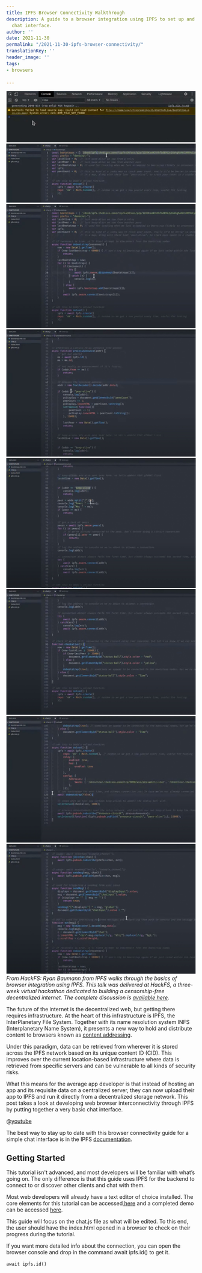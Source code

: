 ```yaml
---
title: IPFS Browser Connectivity Walkthrough
description: A guide to a browser integration using IPFS to set up and run a basic
  chat interface.
author: ''
date: 2021-11-30
permalink: "/2021-11-30-ipfs-browser-connectivity/"
translationKey: ''
header_image: ''
tags:
- browsers

---
```

_![](../assets/ipfs-chat-tute-01.jpg)![](../assets/ipfs-chat-tute-02.jpg)![](../assets/ipfs-chat-tute-03.jpg)![](../assets/ipfs-chat-tute-04.jpg)![](../assets/ipfs-chat-tute-05.jpg)![](../assets/ipfs-chat-tute-06.jpg)![](../assets/ipfs-chat-tute-07.jpg)![](../assets/ipfs-chat-tute-08.jpg)From HackFS: Ryan Baumann from IPFS walks through the basics of browser integration using IPFS. This talk was delivered at HackFS, a three-week virtual hackathon dedicated to building a censorship-free decentralized internet. The complete discussion is_ [_available here_](https://www.youtube.com/watch?v=xZiN9dLvMoU&list=PLXzKMXK2aHh5iq_crvYF76EmPsZgcgLki&index=3)_._

The future of the internet is the decentralized web, but getting there requires infrastructure. At the heart of this infrastructure is IPFS, the InterPlanetary File System. Together with its name resolution system INFS (Interplanetary Name System), it presents a new way to hold and distribute content to browsers known as [content addressing](https://blog.ipfs.io/2021-06-03-ipfs-filecoin-content-persistence/).

Under this paradigm, data can be retrieved from wherever it is stored across the IPFS network based on its unique content ID (CID). This improves over the current location-based infrastructure where data is retrieved from specific servers and can be vulnerable to all kinds of security risks.

What this means for the average app developer is that instead of hosting an app and its requisite data on a centralized server, they can now upload their app to IPFS and run it directly from a decentralized storage network. This post takes a look at developing web browser interconnectivity through IPFS by putting together a very basic chat interface.

@[youtube](xZiN9dLvMoU)

The best way to stay up to date with this browser connectivity guide for a simple chat interface is in the IPFS [documentation](https://docs.ipfs.io/how-to/create-simple-chat-app/).

## Getting Started

This tutorial isn't advanced, and most developers will be familiar with what’s going on. The only difference is that this guide uses IPFS for the backend to connect to or discover other clients and chat with them.

Most web developers will already have a text editor of choice installed. The core elements for this tutorial can be accessed[ here](https://workshop.thedisco.zone/) and a completed demo can be accessed [here](https://github.com/TheDiscordian/browser-ipfs-chat).

This guide will focus on the chat.js file as what will be edited. To this end, the user should have the index.html opened in a browser to check on their progress during the tutorial.

If you want more detailed info about the connection, you can open the browser console and drop in the command await ipfs.id() to get it.

    await ipfs.id()